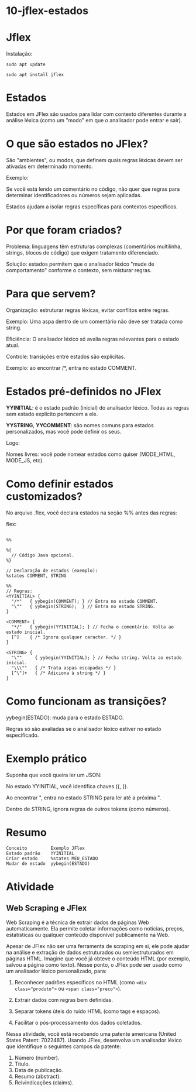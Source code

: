 # 10-jflex-estados

# Jflex
Instalação:

`sudo apt update`

`sudo apt install jflex`

# Estados
Estados em JFlex são usados para lidar com contexto diferentes durante a análise léxica (como um "modo" em que o analisador pode entrar e sair). 

# O que são estados no JFlex?
São "ambientes", ou modos, que definem quais regras léxicas devem ser ativadas em determinado momento. 

Exemplo:

Se você está lendo um comentário no código, não quer que regras para determinar identificadores ou números sejam aplicadas.

Estados ajudam a isolar regras específicas para contextos específicos.

# Por que foram criados?
Problema: linguagens têm estruturas complexas (comentários multilinha, strings, blocos de código) que exigem tratamento diferenciado.

Solução: estados permitem que o analisador léxico "mude de comportamento" conforme o contexto, sem misturar regras.

# Para que servem?
Organização: estruturar regras léxicas, evitar conflitos entre regras.

Exemplo: 
Uma aspa dentro de um comentário não deve ser tratada como string.

Eficiência: O analisador léxico só avalia regras relevantes para o estado atual.

Controle: transições entre estados são explícitas.

Exemplo: ao encontrar /*, entra no estado COMMENT.

# Estados pré-definidos no JFlex
__YYINITIAL__: é o estado padrão (inicial) do analisador léxico. Todas as regras sem estado explícito pertencem a ele.

__YYSTRING__, __YYCOMMENT__: são nomes comuns para estados personalizados, mas você pode definir os seus.

Logo:

Nomes livres: você pode nomear estados como quiser (MODE_HTML, MODE_JS, etc).


# Como definir estados customizados?
No arquivo .flex, você declara estados na seção %% antes das regras:

flex:
```

%%

%{
  // Código Java opcional.
%}

// Declaração de estados (exemplo):
%states COMMENT, STRING

%%
// Regras:
<YYINITIAL> {
  "/*"   { yybegin(COMMENT); } // Entra no estado COMMENT.
  "\""   { yybegin(STRING);  } // Entra no estado STRING.
}

<COMMENT> {
  "*/"   { yybegin(YYINITIAL); } // Fecha o comentário. Volta ao estado inicial.
  [^]    { /* Ignora qualquer caracter. */ }
}

<STRING> {
  "\""     { yybegin(YYINITIAL); } // Fecha string. Volta ao estado inicial.
  "\\\""   { /* Trata aspas escapadas */ }
  [^\"]+   { /* Adiciona à string */ }
}

```

# Como funcionam as transições?
yybegin(ESTADO): muda para o estado ESTADO.

Regras só são avaliadas se o analisador léxico estiver no estado especificado.

# Exemplo prático
Suponha que você queira ler um JSON:

No estado YYINITIAL, você identifica chaves ({, }).

Ao encontrar ", entra no estado STRING para ler até a próxima ".

Dentro de STRING, ignora regras de outros tokens (como números).


# Resumo
```
Conceito	     Exemplo JFlex
Estado padrão	 YYINITIAL
Criar estado	 %states MEU_ESTADO
Mudar de estado	 yybegin(ESTADO)
```

# Atividade

## Web Scraping e JFlex
Web Scraping é a técnica de extrair dados de páginas Web automaticamente. Ela permite coletar informações como notícias, preços, estatísticas ou qualquer conteúdo disponível publicamente na Web. 

Apesar de JFlex não ser uma ferramenta de scraping em si, ele pode ajudar na análise e extração de dados estruturados ou semiestruturados em páginas HTML. Imagine que você já obteve o conteúdo HTML (por exemplo, salvou a página como texto). Nesse ponto, o JFlex pode ser usado como um analisador léxico personalizado, para:

1) Reconhecer padrões específicos no HTML (como `<div class="produto">` ou `<span class="preco">`).

2) Extrair dados com regras bem definidas.

3) Separar tokens úteis do ruído HTML (como tags e espaços).

4) Facilitar o pós-processamento dos dados coletados.

Nessa atividade, você está recebendo uma patente americana (United States Patent: 7022487). Usando JFlex, desenvolva um analisador léxico que identifique o seguintes campos da patente:

1) Número (number).
2) Título.
3) Data de publicação.
4) Resumo (abstract).
5) Reivindicações (claims).